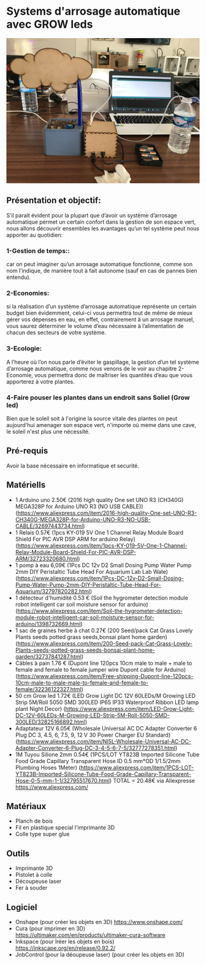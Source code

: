 # Systems d'arrosage automatique avec GROW leds <br>

![](https://github.com/Henry-DA/FABLAB-Aix-/blob/master/Projet.JPG)

## Présentation et objectif:<br>
S’il parait évident pour la plupart que d’avoir un système d’arrosage automatique permet un certain confort dans la gestion de son espace vert, nous allons découvrir ensembles les avantages qu’un tel système peut nous apporter au quotidien:<br>
### 1-Gestion de temps::<br>
car on peut imaginer qu’un arrosage automatique fonctionne, comme son nom l’indique, de manière tout à fait autonome (sauf en cas de pannes bien entendu).<br>
### 2-Economies:<br>
si la réalisation d’un système d’arrosage automatique représente un certain budget bien évidemment, celui-ci vous permettra tout de même de mieux gérer vos dépenses en eau, en effet, contrairement à un arrosage manuel, vous saurez déterminer le volume d’eau nécessaire à l’alimentation de chacun des secteurs de votre système.<br>
### 3-Ecologie:<br>
A l’heure où l’on nous parle d’éviter le gaspillage, la gestion d’un tel système d’arrosage automatique, comme nous venons de le voir au chapitre 2- Economie, vous permettra donc de maîtriser les quantités d’eau que vous apporterez à votre plantes.
### 4-Faire pouser les plantes dans un endroit sans Soliel (Grow led)<br>
Bien que le soleil soit à l'origine la source vitale des plantes on peut aujourd'hui amenager son espace vert, n'importe où meme dans une cave, le soleil n'est plus une nécessité. <br>

## Pré-requis<br> 
Avoir la base nécessaire en informatique et securité. <br>

## Matériells<br>
- 1 Arduino uno 2.50€ (2016 high quality One set UNO R3 (CH340G) MEGA328P for Arduino UNO R3 (NO USB CABLE)) (https://www.aliexpress.com/item/2016-high-quality-One-set-UNO-R3-CH340G-MEGA328P-for-Arduino-UNO-R3-NO-USB-CABLE/32697443734.html)
- 1 Relais 0.57€ (1pcs KY-019 5V One 1 Channel Relay Module Board Shield For PIC AVR DSP ARM for arduino Relay) (https://www.aliexpress.com/item/1pcs-KY-019-5V-One-1-Channel-Relay-Module-Board-Shield-For-PIC-AVR-DSP-ARM/32723320680.html)
- 1 pomp à eau 6,09€ (1Pcs DC 12v D2 Small Dosing Pump Water Pump 2mm DIY Peristaltic Tube Head For Aquarium Lab Lab Wate) (https://www.aliexpress.com/item/1Pcs-DC-12v-D2-Small-Dosing-Pump-Water-Pump-2mm-DIY-Peristaltic-Tube-Head-For-Aquarium/32797820282.html)
- 1 détecteur d'humidité 0.53 € (Soil the hygrometer detection module robot intelligent car soil moisture sensor for arduino) (https://www.aliexpress.com/item/Soil-the-hygrometer-detection-module-robot-intelligent-car-soil-moisture-sensor-for-arduino/1398732669.html)
- 1 sac de graines herbe à chat 0.27€ (200 Seed/pack Cat Grass Lovely Plants seeds potted grass seeds,bonsai plant home garden) (https://www.aliexpress.com/item/200-Seed-pack-Cat-Grass-Lovely-Plants-seeds-potted-grass-seeds-bonsai-plant-home-garden/32737841287.html)
- Câbles à pain 1.76 € (Dupont line 120pcs 10cm male to male + male to female and female to female jumper wire Dupont cable for Arduino) (https://www.aliexpress.com/item/Free-shipping-Dupont-line-120pcs-10cm-male-to-male-male-to-female-and-female-to-female/32236122327.html)
- 50 cm Grow led 1.72€ (LED Grow Light DC 12V 60LEDs/M Growing LED Strip 5M/Roll 5050 SMD 300LED IP65 IP33 Waterproof Ribbon LED lamp plant Night Decor) (https://www.aliexpress.com/item/LED-Grow-Light-DC-12V-60LEDs-M-Growing-LED-Strip-5M-Roll-5050-SMD-300LED/32825166892.html)
- Adaptateur 12V 6.05€ (Wholesale Universal AC DC Adapter Converter 6 Plug DC 3, 4.5, 6, 7.5, 9, 12 V 30 Power Charger EU Standard) (https://www.aliexpress.com/item/NI5L-Wholesale-Universal-AC-DC-Adapter-Converter-6-Plug-DC-3-4-5-6-7-5/32777278351.html)
- 1M Tuyou Silione 2mm 0.54€ (1PCS/LOT YT823B Imported Silicone Tube Food Grade Capillary Transparent Hose ID 0.5 mm*OD 1/1.5/2mm Plumbing Hoses 1Meter) (https://www.aliexpress.com/item/1PCS-LOT-YT823B-Imported-Silicone-Tube-Food-Grade-Capillary-Transparent-Hose-0-5-mm-1-1/32795517670.html)
TOTAL = 20.48€ via Aliexpresse https://www.aliexpress.com/

## Matériaux<br>
- Planch de bois 
- Fil en plastique special l'imprimante 3D
- Colle type super glue

## Outils<br>
- Imprimante 3D
- Pistolet à colle 
- Découpeuse laser
- Fer à souder

## Logiciel<br>
- Onshape (pour créer les objets en 3D) https://www.onshape.com/ 
- Cura (pour imprimer en 3D) https://ultimaker.com/en/products/ultimaker-cura-software
- Inkspace (pour lréer les objets en bois) https://inkscape.org/en/release/0.92.2/
- JobControl (pour la déoupeuse laser) (pour créer les objets en 3D)

